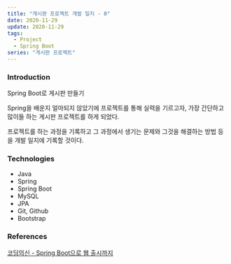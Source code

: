 ```yaml
---
title: "게시판 프로젝트 개발 일지 - 0"
date: 2020-11-29
update: 2020-11-29
tags:
  - Project
  - Spring Boot
series: "게시판 프로젝트"
---
```


### Introduction
Spring Boot로 게시판 만들기

Spring을 배운지 얼마되지 않았기에 프로젝트를 통해 실력을 기르고자, 가장 간단하고 많이들 하는 게시판 프로젝트를 하게 되었다.

프로젝트를 하는 과정을 기록하고 그 과정에서 생기는 문제와 그것을 해결하는 방법 등을 개발 일지에 기록할 것이다.

### Technologies
- Java
- Spring
- Spring Boot
- MySQL
- JPA
- Git, Github
- Bootstrap

### References
[코딩의신 - Spring Boot으로 웹 출시까지](https://www.youtube.com/playlist?list=PLPtc9qD1979DG675XufGs0-gBeb2mrona)